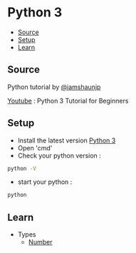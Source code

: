 # Python 3
* [Source](##Source)
* [Setup](##Setup)
* [Learn](##Learn)

## Source
Python tutorial by [@iamshaunjp](https://github.com/iamshaunjp)

[Youtube](https://youtu.be/Ozrduu2W9B8) : Python 3 Tutorial for Beginners

## Setup
- Install the latest version [Python 3](https://www.python.org/downloads/)
- Open 'cmd'
- Check your python version :
```bash
python -V
```
- start your python :
```bash
python
```

## Learn
- Types 
   - [Number](https://github.com/0732sta/starter-python/number.py)

